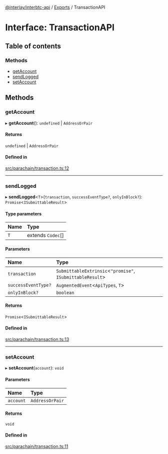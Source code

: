 [@interlay/interbtc-api](/README.md) / [Exports](/modules.md) / TransactionAPI

# Interface: TransactionAPI

## Table of contents

### Methods

- [getAccount](/interfaces/TransactionAPI.md#getaccount)
- [sendLogged](/interfaces/TransactionAPI.md#sendlogged)
- [setAccount](/interfaces/TransactionAPI.md#setaccount)

## Methods

### <a id="getaccount" name="getaccount"></a> getAccount

▸ **getAccount**(): `undefined` \| `AddressOrPair`

#### Returns

`undefined` \| `AddressOrPair`

#### Defined in

[src/parachain/transaction.ts:12](https://github.com/interlay/interbtc-api/blob/3ad80e9/src/parachain/transaction.ts#L12)

___

### <a id="sendlogged" name="sendlogged"></a> sendLogged

▸ **sendLogged**<`T`\>(`transaction`, `successEventType?`, `onlyInBlock?`): `Promise`<`ISubmittableResult`\>

#### Type parameters

| Name | Type |
| :------ | :------ |
| `T` | extends `Codec`[] |

#### Parameters

| Name | Type |
| :------ | :------ |
| `transaction` | `SubmittableExtrinsic`<``"promise"``, `ISubmittableResult`\> |
| `successEventType?` | `AugmentedEvent`<`ApiTypes`, `T`\> |
| `onlyInBlock?` | `boolean` |

#### Returns

`Promise`<`ISubmittableResult`\>

#### Defined in

[src/parachain/transaction.ts:13](https://github.com/interlay/interbtc-api/blob/3ad80e9/src/parachain/transaction.ts#L13)

___

### <a id="setaccount" name="setaccount"></a> setAccount

▸ **setAccount**(`account`): `void`

#### Parameters

| Name | Type |
| :------ | :------ |
| `account` | `AddressOrPair` |

#### Returns

`void`

#### Defined in

[src/parachain/transaction.ts:11](https://github.com/interlay/interbtc-api/blob/3ad80e9/src/parachain/transaction.ts#L11)
